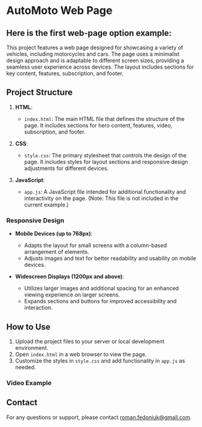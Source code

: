 # AutoMoto Web Page

## Here is the first web-page option example:

This project features a web page designed for showcasing a variety of vehicles, including motorcycles and cars. The page uses a minimalist design approach and is adaptable to different screen sizes, providing a seamless user experience across devices. The layout includes sections for key content, features, subscription, and footer.

## Project Structure

1. **HTML**:
   - `index.html`: The main HTML file that defines the structure of the page. It includes sections for hero content, features, video, subscription, and footer.

2. **CSS**:
   - `style.css`: The primary stylesheet that controls the design of the page. It includes styles for layout sections and responsive design adjustments for different devices.

3. **JavaScript**:
   - `app.js`: A JavaScript file intended for additional functionality and interactivity on the page. (Note: This file is not included in the current example.)


### Responsive Design

- **Mobile Devices (up to 768px)**: 
  - Adapts the layout for small screens with a column-based arrangement of elements.
  - Adjusts images and text for better readability and usability on mobile devices.

- **Widescreen Displays (1200px and above)**: 
  - Utilizes larger images and additional spacing for an enhanced viewing experience on larger screens.
  - Expands sections and buttons for improved accessibility and interaction.

## How to Use

1. Upload the project files to your server or local development environment.
2. Open `index.html` in a web browser to view the page.
3. Customize the styles in `style.css` and add functionality in `app.js` as needed.


### Video Example


## Contact

For any questions or support, please contact [roman.fedoniuk@gmail.com](mailto:roman.fedoniuk@gmail.com).

